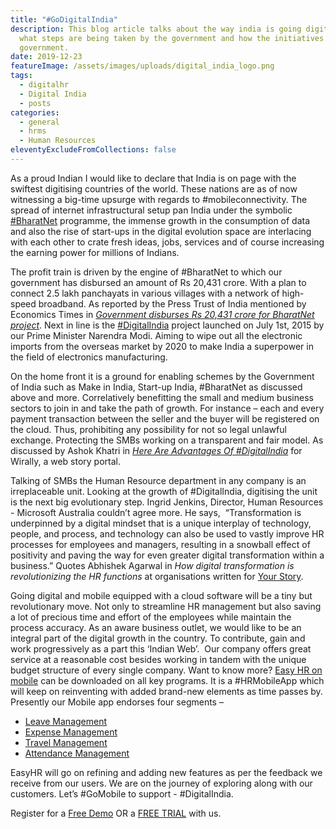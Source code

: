 ```yaml
---
title: "#GoDigitalIndia"
description: This blog article talks about the way india is going digital and
  what steps are being taken by the government and how the initiatives takes by
  government.
date: 2019-12-23
featureImage: /assets/images/uploads/digital_india_logo.png
tags:
  - digitalhr
  - Digital India
  - posts
categories:
  - general
  - hrms
  - Human Resources
eleventyExcludeFromCollections: false
---
```


As a proud Indian I would like to declare that India is on page with the swiftest digitising countries of the world. These nations are as of now witnessing a big-time upsurge with regards to #mobileconnectivity. The spread of internet infrastructural setup pan India under the symbolic [#BharatNet](http://bharatnet.net/) programme, the immense growth in the consumption of data and also the rise of start-ups in the digital evolution space are interlacing with each other to crate fresh ideas, jobs, services and of course increasing the earning power for millions of Indians.

The profit train is driven by the engine of #BharatNet to which our government has disbursed an amount of Rs 20,431 crore. With a plan to connect 2.5 lakh panchayats in various villages with a network of high-speed broadband. As reported by the Press Trust of India mentioned by Economics Times in [_Government disburses Rs 20,431 crore for BharatNet project_](https://economictimes.indiatimes.com/tech/internet/government-disburses-rs-20431-crore-for-bharatnet-project/articleshow/70276902.cms). Next in line is the [#DigitalIndia](https://digitizeindia.gov.in/) project launched on July 1st, 2015 by our Prime Minister Narendra Modi. Aiming to wipe out all the electronic imports from the overseas market by 2020 to make India a superpower in the field of electronics manufacturing.

On the home front it is a ground for enabling schemes by the Government of India such as Make in India, Start-up India, #BharatNet as discussed above and more. Correlatively benefitting the small and medium business sectors to join in and take the path of growth. For instance – each and every payment transaction between the seller and the buyer will be registered on the cloud. Thus, prohibiting any possibility for not so legal unlawful exchange. Protecting the SMBs working on a transparent and fair model. As discussed by Ashok Khatri in [_Here Are Advantages Of #DigitalIndia_](https://wirally.com/advantages-of-digital-india/) for Wirally, a web story portal.

Talking of SMBs the Human Resource department in any company is an irreplaceable unit. Looking at the growth of #DigitalIndia, digitising the unit is the next big evolutionary step. Ingrid Jenkins, Director, Human Resources - Microsoft Australia couldn’t agree more. He says,  “Transformation is underpinned by a digital mindset that is a unique interplay of technology, people, and process, and technology can also be used to vastly improve HR processes for employees and managers, resulting in a snowball effect of positivity and paving the way for even greater digital transformation within a business.” Quotes Abhishek Agarwal in _How digital transformation is revolutionizing the HR functions_ at organisations written for [Your Story](https://yourstory.com/2018/06/digital-transformation-impact-hr).

Going digital and mobile equipped with a cloud software will be a tiny but revolutionary move. Not only to streamline HR management but also saving a lot of precious time and effort of the employees while maintain the process accuracy. As an aware business outlet, we would like to be an integral part of the digital growth in the country. To contribute, gain and work progressively as a part this ‘Indian Web’.  Our company offers great service at a reasonable cost besides working in tandem with the unique budget structure of every single company. Want to know more? [Easy HR on mobile](https://www.easyhrworld.com/features/mobile-application/) can be downloaded on all key programs. It is a #HRMobileApp which will keep on reinventing with added brand-new elements as time passes by. Presently our Mobile app endorses four segments –

- [Leave Management](https://www.easyhrworld.com/features/leave-management/)
- [Expense Management](https://www.easyhrworld.com/features/claims-and-expenses-management/)
- [Travel Management](https://www.easyhrworld.com/features/travel-outdoor-management/)
- [Attendance Management](https://www.easyhrworld.com/features/attendance-management/)

EasyHR will go on refining and adding new features as per the feedback we receive from our users. We are on the journey of exploring along with our customers. Let’s #GoMobile to support - #DigitalIndia.

Register for a [Free Demo](https://www.easyhrworld.com/demo/) OR a [FREE TRIAL](https://www.easyhrworld.com/pricing/) with us.
